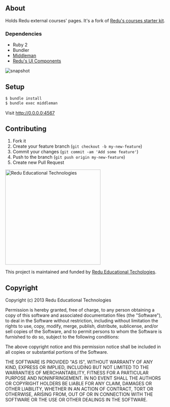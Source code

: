 ## About

Holds Redu external courses' pages. It's a fork of [Redu's courses starter kit](https://github.com/redu/courses-starter-kit).

### Dependencies

- Ruby 2
- Bundler
- [Middleman](https://github.com/middleman/middleman)
- [Redu's UI Components](http://developers.redu.com.br/ui-components)

![snapshot](https://doc-14-0o-docs.googleusercontent.com/docs/securesc/c8q50lp7palrgn6tkprt6op63l9vhrea/0njrpcbcu65b0i4pjmshm2sffilqtgl9/1372788000000/17128520968404989744/17128520968404989744/0BzNrLdHF4h5bX2diOTRZQXZTclk?h=16653014193614665626&e=download)

## Setup

```sh
$ bundle install
$ bundle exec middleman
```

Visit http://0.0.0.0:4567

## Contributing

1. Fork it
2. Create your feature branch (`git checkout -b my-new-feature`)
3. Commit your changes (`git commit -am 'Add some feature'`)
4. Push to the branch (`git push origin my-new-feature`)
5. Create new Pull Request


<img src="https://github.com/downloads/redu/redupy/redutech-marca.png" alt="Redu Educational Technologies" width="300">

This project is maintained and funded by [Redu Educational Techologies](http://tech.redu.com.br).

## Copyright

Copyright (c) 2013 Redu Educational Technologies

Permission is hereby granted, free of charge, to any person obtaining a copy of this software and associated documentation files (the "Software"), to deal in the Software without restriction, including without limitation the rights to use, copy, modify, merge, publish, distribute, sublicense, and/or sell copies of the Software, and to permit persons to whom the Software is furnished to do so, subject to the following conditions:

The above copyright notice and this permission notice shall be included in all copies or substantial portions of the Software.

THE SOFTWARE IS PROVIDED "AS IS", WITHOUT WARRANTY OF ANY KIND, EXPRESS OR IMPLIED, INCLUDING BUT NOT LIMITED TO THE WARRANTIES OF MERCHANTABILITY, FITNESS FOR A PARTICULAR PURPOSE AND NONINFRINGEMENT. IN NO EVENT SHALL THE AUTHORS OR COPYRIGHT HOLDERS BE LIABLE FOR ANY CLAIM, DAMAGES OR OTHER LIABILITY, WHETHER IN AN ACTION OF CONTRACT, TORT OR OTHERWISE, ARISING FROM, OUT OF OR IN CONNECTION WITH THE SOFTWARE OR THE USE OR OTHER DEALINGS IN THE SOFTWARE.
